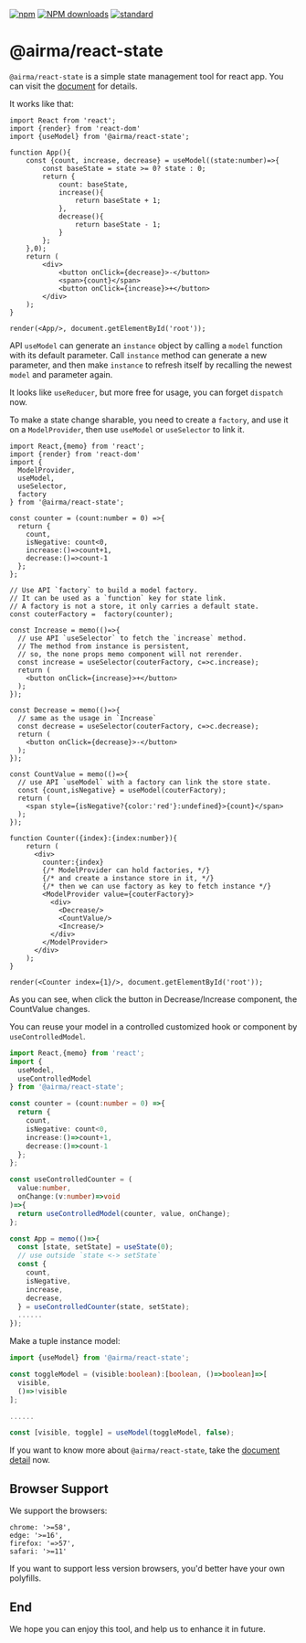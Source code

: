 [![npm][npm-image]][npm-url]
[![NPM downloads][npm-downloads-image]][npm-url]
[![standard][standard-image]][standard-url]

[npm-image]: https://img.shields.io/npm/v/%40airma/react-state.svg?style=flat-square
[npm-url]: https://www.npmjs.com/package/%40airma/react-state
[standard-image]: https://img.shields.io/badge/code%20style-standard-brightgreen.svg?style=flat-square
[standard-url]: http://npm.im/standard
[npm-downloads-image]: https://img.shields.io/npm/dm/%40airma/react-state.svg?style=flat-square


# @airma/react-state

`@airma/react-state` is a simple state management tool for react app. You can visit the [document](https://filefoxper.github.io/airma/#/react-state/index) for details.

It works like that:

```tsx
import React from 'react';
import {render} from 'react-dom'
import {useModel} from '@airma/react-state';

function App(){
    const {count, increase, decrease} = useModel((state:number)=>{
        const baseState = state >= 0? state : 0;
        return {
            count: baseState,
            increase(){
                return baseState + 1;
            },
            decrease(){
                return baseState - 1;
            }
        };
    },0);
    return (
        <div>
            <button onClick={decrease}>-</button>
            <span>{count}</span>
            <button onClick={increase}>+</button>
        </div>
    );
}

render(<App/>, document.getElementById('root'));
```

API `useModel` can generate an `instance` object by calling a `model` function with its default parameter. Call `instance` method can generate a new parameter, and then make `instance` to refresh itself by recalling the newest `model` and parameter again. 

It looks like `useReducer`, but more free for usage, you can forget `dispatch` now.

To make a state change sharable, you need to create a `factory`, and use it on a `ModelProvider`, then use `useModel` or `useSelector` to link it.

```tsx
import React,{memo} from 'react';
import {render} from 'react-dom'
import {
  ModelProvider,
  useModel,
  useSelector,
  factory
} from '@airma/react-state';

const counter = (count:number = 0) =>{
  return {
    count,
    isNegative: count<0,
    increase:()=>count+1,
    decrease:()=>count-1
  };
};

// Use API `factory` to build a model factory.
// It can be used as a `function` key for state link.
// A factory is not a store, it only carries a default state.
const couterFactory =  factory(counter);

const Increase = memo(()=>{
  // use API `useSelector` to fetch the `increase` method.
  // The method from instance is persistent,
  // so, the none props memo component will not rerender.
  const increase = useSelector(couterFactory, c=>c.increase);
  return (
    <button onClick={increase}>+</button>
  );
});

const Decrease = memo(()=>{
  // same as the usage in `Increase`
  const decrease = useSelector(couterFactory, c=>c.decrease);
  return (
    <button onClick={decrease}>-</button>
  );
});

const CountValue = memo(()=>{
  // use API `useModel` with a factory can link the store state.
  const {count,isNegative} = useModel(couterFactory);
  return (
    <span style={isNegative?{color:'red'}:undefined}>{count}</span>
  );
});

function Counter({index}:{index:number}){
    return (
      <div>
        counter:{index}
        {/* ModelProvider can hold factories, */}
        {/* and create a instance store in it, */}
        {/* then we can use factory as key to fetch instance */}
        <ModelProvider value={couterFactory}>
          <div>
            <Decrease/>
            <CountValue/>
            <Increase/>
          </div>
        </ModelProvider>
      </div>
    );
}

render(<Counter index={1}/>, document.getElementById('root'));
```

As you can see, when click the button in Decrease/Increase component, the CountValue changes.

You can reuse your model in a controlled customized hook or component by `useControlledModel`.

```ts
import React,{memo} from 'react';
import {
  useModel,
  useControlledModel
} from '@airma/react-state';

const counter = (count:number = 0) =>{
  return {
    count,
    isNegative: count<0,
    increase:()=>count+1,
    decrease:()=>count-1
  };
};

const useControlledCounter = (
  value:number, 
  onChange:(v:number)=>void
)=>{
  return useControlledModel(counter, value, onChange);
};

const App = memo(()=>{
  const [state, setState] = useState(0);
  // use outside `state <-> setState`
  const {
    count, 
    isNegative,
    increase,
    decrease,
  } = useControlledCounter(state, setState);
  ......
});

```

Make a tuple instance model:

```ts
import {useModel} from '@airma/react-state';

const toggleModel = (visible:boolean):[boolean, ()=>boolean]=>[
  visible,
  ()=>!visible
];

......

const [visible, toggle] = useModel(toggleModel, false);
```

If you want to know more about `@airma/react-state`, take the [document detail](https://filefoxper.github.io/airma/#/react-state/index) now.

## Browser Support 

We support the browsers:

```
chrome: '>=58',
edge: '>=16',
firefox: '=>57',
safari: '>=11'
```

If you want to support less version browsers, you'd better have your own polyfills.

## End

We hope you can enjoy this tool, and help us to enhance it in future.

